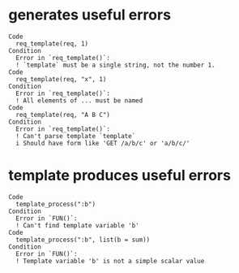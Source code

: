 # generates useful errors

    Code
      req_template(req, 1)
    Condition
      Error in `req_template()`:
      ! `template` must be a single string, not the number 1.
    Code
      req_template(req, "x", 1)
    Condition
      Error in `req_template()`:
      ! All elements of ... must be named
    Code
      req_template(req, "A B C")
    Condition
      Error in `req_template()`:
      ! Can't parse template `template`
      i Should have form like 'GET /a/b/c' or 'a/b/c/'

# template produces useful errors

    Code
      template_process(":b")
    Condition
      Error in `FUN()`:
      ! Can't find template variable 'b'
    Code
      template_process(":b", list(b = sum))
    Condition
      Error in `FUN()`:
      ! Template variable 'b' is not a simple scalar value

